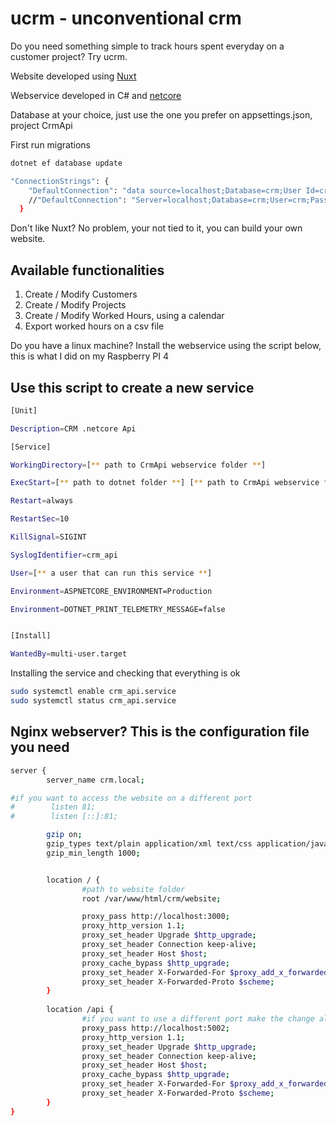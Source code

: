 # ucrm - unconventional crm

Do you need something simple to track hours spent everyday on a customer project? Try ucrm.

Website developed using [Nuxt](https://nuxtjs.org/)

Webservice developed in C# and [netcore](https://dotnet.microsoft.com/download)

Database at your choice, just use the one you prefer on appsettings.json, project CrmApi

First run migrations

```bash
dotnet ef database update
```

```bash
"ConnectionStrings": {
    "DefaultConnection": "data source=localhost;Database=crm;User Id=crm;Password=a_complicated_password;multipleactiveresultsets=true;Integrated Security=False",
    //"DefaultConnection": "Server=localhost;Database=crm;User=crm;Password=a_complicated_password;"
  }
````

Don't like Nuxt? No problem, your not tied to it, you can build your own website.

## Available functionalities

1. Create / Modify Customers
2. Create / Modify Projects
3. Create / Modify Worked Hours, using a calendar
4. Export worked hours on a csv file

Do you have a linux machine? Install the webservice using the script below, this is what I did on my Raspberry PI 4

## Use this script to create a new service

```bash
[Unit]

Description=CRM .netcore Api

[Service]

WorkingDirectory=[** path to CrmApi webservice folder **]

ExecStart=[** path to dotnet folder **] [** path to CrmApi webservice folder **]/CrmApi.dll

Restart=always

RestartSec=10

KillSignal=SIGINT

SyslogIdentifier=crm_api

User=[** a user that can run this service **]

Environment=ASPNETCORE_ENVIRONMENT=Production

Environment=DOTNET_PRINT_TELEMETRY_MESSAGE=false


[Install]

WantedBy=multi-user.target
```

Installing the service and checking that everything is ok

```bash
sudo systemctl enable crm_api.service
sudo systemctl status crm_api.service
```

## Nginx webserver? This is the configuration file you need


```bash
server {
        server_name crm.local;

#if you want to access the website on a different port
#        listen 81;
#        listen [::]:81;

        gzip on;
        gzip_types text/plain application/xml text/css application/javascript;
        gzip_min_length 1000;


        location / {
                #path to website folder
                root /var/www/html/crm/website;

                proxy_pass http://localhost:3000;
                proxy_http_version 1.1;
                proxy_set_header Upgrade $http_upgrade;
                proxy_set_header Connection keep-alive;
                proxy_set_header Host $host;
                proxy_cache_bypass $http_upgrade;
                proxy_set_header X-Forwarded-For $proxy_add_x_forwarded_for;
                proxy_set_header X-Forwarded-Proto $scheme;
        }
        
        location /api {
                #if you want to use a different port make the change also in appsettings.json file on CrmApi project
                proxy_pass http://localhost:5002;
                proxy_http_version 1.1;
                proxy_set_header Upgrade $http_upgrade;
                proxy_set_header Connection keep-alive;
                proxy_set_header Host $host;
                proxy_cache_bypass $http_upgrade;
                proxy_set_header X-Forwarded-For $proxy_add_x_forwarded_for;
                proxy_set_header X-Forwarded-Proto $scheme;
        }
}
```
